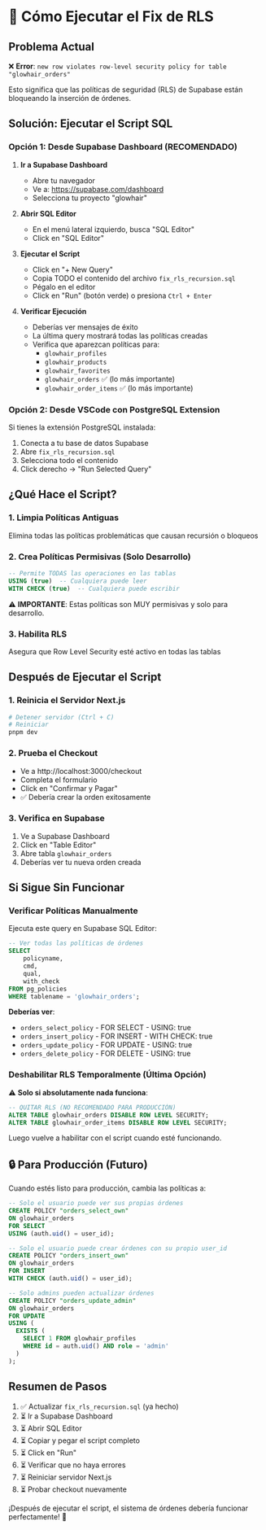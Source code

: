# 🔧 Cómo Ejecutar el Fix de RLS

## Problema Actual
❌ **Error**: `new row violates row-level security policy for table "glowhair_orders"`

Esto significa que las políticas de seguridad (RLS) de Supabase están bloqueando la inserción de órdenes.

## Solución: Ejecutar el Script SQL

### Opción 1: Desde Supabase Dashboard (RECOMENDADO)

1. **Ir a Supabase Dashboard**
   - Abre tu navegador
   - Ve a: https://supabase.com/dashboard
   - Selecciona tu proyecto "glowhair"

2. **Abrir SQL Editor**
   - En el menú lateral izquierdo, busca "SQL Editor"
   - Click en "SQL Editor"

3. **Ejecutar el Script**
   - Click en "+ New Query"
   - Copia TODO el contenido del archivo `fix_rls_recursion.sql`
   - Pégalo en el editor
   - Click en "Run" (botón verde) o presiona `Ctrl + Enter`

4. **Verificar Ejecución**
   - Deberías ver mensajes de éxito
   - La última query mostrará todas las políticas creadas
   - Verifica que aparezcan políticas para:
     * `glowhair_profiles`
     * `glowhair_products`
     * `glowhair_favorites`
     * `glowhair_orders` ✅ (lo más importante)
     * `glowhair_order_items` ✅ (lo más importante)

### Opción 2: Desde VSCode con PostgreSQL Extension

Si tienes la extensión PostgreSQL instalada:

1. Conecta a tu base de datos Supabase
2. Abre `fix_rls_recursion.sql`
3. Selecciona todo el contenido
4. Click derecho → "Run Selected Query"

## ¿Qué Hace el Script?

### 1. Limpia Políticas Antiguas
Elimina todas las políticas problemáticas que causan recursión o bloqueos

### 2. Crea Políticas Permisivas (Solo Desarrollo)
```sql
-- Permite TODAS las operaciones en las tablas
USING (true)  -- Cualquiera puede leer
WITH CHECK (true)  -- Cualquiera puede escribir
```

⚠️ **IMPORTANTE**: Estas políticas son MUY permisivas y solo para desarrollo.

### 3. Habilita RLS
Asegura que Row Level Security esté activo en todas las tablas

## Después de Ejecutar el Script

### 1. Reinicia el Servidor Next.js
```bash
# Detener servidor (Ctrl + C)
# Reiniciar
pnpm dev
```

### 2. Prueba el Checkout
- Ve a http://localhost:3000/checkout
- Completa el formulario
- Click en "Confirmar y Pagar"
- ✅ Debería crear la orden exitosamente

### 3. Verifica en Supabase
1. Ve a Supabase Dashboard
2. Click en "Table Editor"
3. Abre tabla `glowhair_orders`
4. Deberías ver tu nueva orden creada

## Si Sigue Sin Funcionar

### Verificar Políticas Manualmente

Ejecuta este query en Supabase SQL Editor:

```sql
-- Ver todas las políticas de órdenes
SELECT 
    policyname,
    cmd,
    qual,
    with_check
FROM pg_policies
WHERE tablename = 'glowhair_orders';
```

**Deberías ver**:
- `orders_select_policy` - FOR SELECT - USING: true
- `orders_insert_policy` - FOR INSERT - WITH CHECK: true
- `orders_update_policy` - FOR UPDATE - USING: true
- `orders_delete_policy` - FOR DELETE - USING: true

### Deshabilitar RLS Temporalmente (Última Opción)

⚠️ **Solo si absolutamente nada funciona**:

```sql
-- QUITAR RLS (NO RECOMENDADO PARA PRODUCCIÓN)
ALTER TABLE glowhair_orders DISABLE ROW LEVEL SECURITY;
ALTER TABLE glowhair_order_items DISABLE ROW LEVEL SECURITY;
```

Luego vuelve a habilitar con el script cuando esté funcionando.

## 🔒 Para Producción (Futuro)

Cuando estés listo para producción, cambia las políticas a:

```sql
-- Solo el usuario puede ver sus propias órdenes
CREATE POLICY "orders_select_own"
ON glowhair_orders
FOR SELECT
USING (auth.uid() = user_id);

-- Solo el usuario puede crear órdenes con su propio user_id
CREATE POLICY "orders_insert_own"
ON glowhair_orders
FOR INSERT
WITH CHECK (auth.uid() = user_id);

-- Solo admins pueden actualizar órdenes
CREATE POLICY "orders_update_admin"
ON glowhair_orders
FOR UPDATE
USING (
  EXISTS (
    SELECT 1 FROM glowhair_profiles
    WHERE id = auth.uid() AND role = 'admin'
  )
);
```

## Resumen de Pasos

1. ✅ Actualizar `fix_rls_recursion.sql` (ya hecho)
2. ⏳ Ir a Supabase Dashboard
3. ⏳ Abrir SQL Editor
4. ⏳ Copiar y pegar el script completo
5. ⏳ Click en "Run"
6. ⏳ Verificar que no haya errores
7. ⏳ Reiniciar servidor Next.js
8. ⏳ Probar checkout nuevamente

¡Después de ejecutar el script, el sistema de órdenes debería funcionar perfectamente! 🚀
